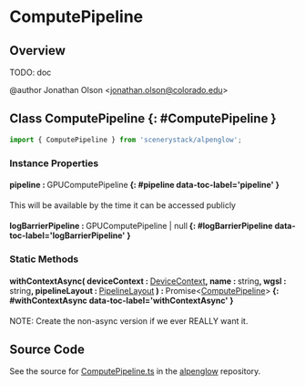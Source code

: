 # ComputePipeline

## Overview

TODO: doc

@author Jonathan Olson &lt;jonathan.olson@colorado.edu&gt;

## Class ComputePipeline {: #ComputePipeline }


```js
import { ComputePipeline } from 'scenerystack/alpenglow';
```
### Instance Properties

#### pipeline : <span style="font-weight: 400;">GPUComputePipeline</span> {: #pipeline data-toc-label='pipeline' }

This will be available by the time it can be accessed publicly

#### logBarrierPipeline : <span style="font-weight: 400;">GPUComputePipeline | <span style="color: hsla(calc(var(--md-hue) + 180deg),80%,40%,1);">null</span></span> {: #logBarrierPipeline data-toc-label='logBarrierPipeline' }

### Static Methods

#### withContextAsync( deviceContext : <span style="font-weight: 400;">[DeviceContext](../alpenglow/DeviceContext.md)</span>, name : <span style="font-weight: 400;"><span style="color: hsla(calc(var(--md-hue) + 180deg),80%,40%,1);">string</span></span>, wgsl : <span style="font-weight: 400;"><span style="color: hsla(calc(var(--md-hue) + 180deg),80%,40%,1);">string</span></span>, pipelineLayout : <span style="font-weight: 400;">[PipelineLayout](../alpenglow/PipelineLayout.md)</span> ) : <span style="font-weight: 400;">Promise&lt;[ComputePipeline](../alpenglow/ComputePipeline.md)&gt;</span> {: #withContextAsync data-toc-label='withContextAsync' }

NOTE: Create the non-async version if we ever REALLY want it.



## Source Code

See the source for [ComputePipeline.ts](https://github.com/phetsims/alpenglow/blob/main/js/webgpu/compute/ComputePipeline.ts) in the [alpenglow](https://github.com/phetsims/alpenglow) repository.
